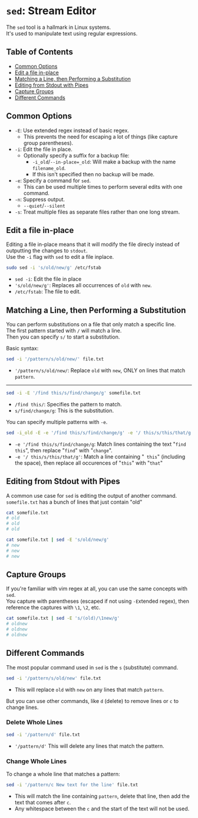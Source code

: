 # `sed`: Stream Editor

The `sed` tool is a hallmark in Linux systems.  
It's used to manipulate text using regular expressions.  


## Table of Contents
* [Common Options](#common-options) 
* [Edit a file in-place](#edit-a-file-in-place) 
* [Matching a Line, then Performing a Substitution](#matching-a-line-then-performing-a-substitution) 
* [Editing from Stdout with Pipes](#editing-from-stdout-with-pipes) 
* [Capture Groups](#capture-groups) 
* [Different Commands](#different-commands) 


## Common Options
* `-E`: Use extended regex instead of basic regex.  
    * This prevents the need for escaping a lot of things (like capture group parentheses).  
* `-i`: Edit the file in place.  
    * Optionally specify a suffix for a backup file:
        * `-i_old`/`--in-place=_old`: Will make a backup with the name `filename_old`.  
        * If this isn't specified then no backup will be made.  
* `-e`: Specify a command for `sed`.  
    * This can be used multiple times to perform several edits with one command.  
* `-n`: Suppress output.  
    * `--quiet`/`--silent`
* `-s`: Treat multiple files as separate files rather than one long stream.  

## Edit a file in-place
Editing a file in-place means that it will modify the file direcly instead of
outputting the changes to `stdout`.  
Use the `-i` flag with `sed` to edit a file inplace.  
```bash
sudo sed -i 's/old/new/g' /etc/fstab
```
* `sed -i`: Edit the file in place
* `'s/old/new/g'`: Replaces all occurrences of `old` with `new`.  
* `/etc/fstab`: The file to edit.  

## Matching a Line, then Performing a Substitution
You can perform substitutions on a file that only match a specific line.  
The first pattern started with `/` will match a line.  
Then you can specify `s/` to start a substitution.  

Basic syntax:
```bash
sed -i '/pattern/s/old/new/' file.txt
```
* `'/pattern/s/old/new/`: Replace `old` with `new`, ONLY on lines that match `pattern`.  

---

```bash
sed -i -E '/find this/s/find/change/g' somefile.txt
```
* `/find this/`: Specifies the pattern to match.  
* `s/find/change/g`: This is the substitution.  

You can specify multiple patterns with `-e`.  
```bash
sed -i_old -E -e '/find this/s/find/change/g' -e '/ this/s/this/that/g'
```
* `-e '/find this/s/find/change/g`: Match lines containing the text "`find this`",
  then replace "`find`" with "`change`".  
* `-e '/ this/s/this/that/g'`: Match a line containing "` this`" (including the
  space), then replace all occurences of "`this`" with "`that`"

## Editing from Stdout with Pipes
A common use case for `sed` is editing the output of another command.  
`somefile.txt` has a bunch of lines that just contain "old"
```bash
cat somefile.txt 
# old
# old
# old

cat somefile.txt | sed -E 's/old/new/g'
# new
# new
# new
```

## Capture Groups
If you're familiar with vim regex at all, you can use the same concepts with `sed`.  
You capture with parentheses (escaped if not using `-E`xtended regex), then reference
the captures with `\1`, `\2`, etc.  
```bash
cat somefile.txt | sed -E 's/(old)/\1new/g'
# oldnew
# oldnew
# oldnew
```

## Different Commands
The most popular command used in `sed` is the `s` (substitute) command.  
```bash
sed -i '/pattern/s/old/new' file.txt
```
* This will replace `old` with `new` on any lines that match `pattern`.  

But you can use other commands, like `d` (delete) to remove lines or `c` to change lines.  

### Delete Whole Lines
```bash
sed -i '/pattern/d' file.txt
```
* `'/pattern/d'` This will delete any lines that match the pattern.  

### Change Whole Lines
To change a whole line that matches a pattern:
```bash
sed -i '/pattern/c New text for the line' file.txt
```
* This will match the line containing `pattern`, delete that line, then add the text
  that comes after `c`.  
* Any whitespace between the `c` and the start of the text will not be used.  
